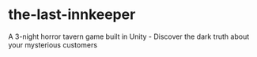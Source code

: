 # the-last-innkeeper
A 3-night horror tavern game built in Unity - Discover the dark truth about your mysterious customers
